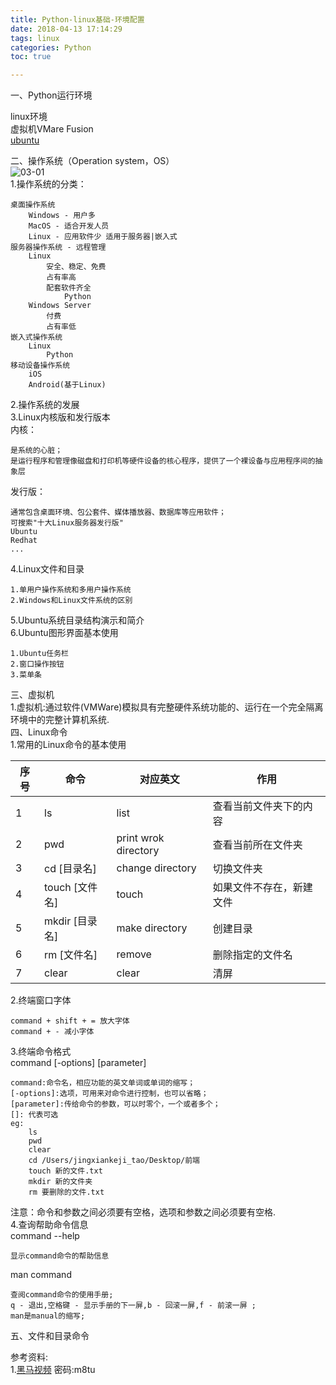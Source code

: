 ```yaml
---
title: Python-linux基础-环境配置
date: 2018-04-13 17:14:29
tags: linux
categories: Python
toc: true

---
```


一、Python运行环境

linux环境		
虚拟机VMare Fusion		
[ubuntu](http://www.ubuntu.org.cn/download/desktop)    


二、操作系统（Operation system，OS）    
![03-01](03-01.png)  
1.操作系统的分类：
	
	桌面操作系统
		Windows - 用户多
		MacOS - 适合开发人员
		Linux - 应用软件少 适用于服务器|嵌入式
	服务器操作系统 - 远程管理
		Linux
			安全、稳定、免费
			占有率高
			配套软件齐全
				Python
		Windows Server
			付费
			占有率低
	嵌入式操作系统 
		Linux
			Python
	移动设备操作系统
		iOS
		Android(基于Linux)
2.操作系统的发展		
3.Linux内核版和发行版本		
内核：
	
	是系统的心脏；
	是运行程序和管理像磁盘和打印机等硬件设备的核心程序，提供了一个裸设备与应用程序间的抽象层
发行版：
	
	通常包含桌面环境、包公套件、媒体播放器、数据库等应用软件；
	可搜索"十大Linux服务器发行版"
	Ubuntu
	Redhat
	...
4.Linux文件和目录			

	1.单用户操作系统和多用户操作系统		
	2.Windows和Linux文件系统的区别		
5.Ubuntu系统目录结构演示和简介			
6.Ubuntu图形界面基本使用		
	
	1.Ubuntu任务栏
	2.窗口操作按钮
	3.菜单条
三、虚拟机		
1.虚拟机:通过软件(VMWare)模拟具有完整硬件系统功能的、运行在一个完全隔离环境中的完整计算机系统.	
四、Linux命令			
1.常用的Linux命令的基本使用		

|序号|命令|对应英文|作用|
|---|---|---|---|
|1|ls|list|查看当前文件夹下的内容|
|2|pwd|print wrok directory|查看当前所在文件夹|
|3|cd [目录名]|change directory|切换文件夹|
|4|touch [文件名]|touch|如果文件不存在，新建文件|
|5|mkdir [目录名]|make directory|创建目录|
|6|rm [文件名]| remove|删除指定的文件名|
|7|clear|clear|清屏|

2.终端窗口字体
	
	command + shift + = 放大字体
	command + - 减小字体
3.终端命令格式			
command [-options] [parameter]		
	
	command:命令名，相应功能的英文单词或单词的缩写；
	[-options]:选项，可用来对命令进行控制，也可以省略；
	[parameter]:传给命令的参数，可以时零个，一个或者多个；
	[]: 代表可选
	eg: 
		ls 
		pwd
		clear 
		cd /Users/jingxiankeji_tao/Desktop/前端
		touch 新的文件.txt
		mkdir 新的文件夹
		rm 要删除的文件.txt
注意：命令和参数之间必须要有空格，选项和参数之间必须要有空格.         
4.查询帮助命令信息		
command --help		
	
	显示command命令的帮助信息
man command

	查阅command命令的使用手册;
	q - 退出,空格键 - 显示手册的下一屏,b - 回滚一屏,f - 前滚一屏 ;
	man是manual的缩写;
五、文件和目录命令 		



参考资料:    
1.[黑马视频](https://pan.baidu.com/s/1o3eZ1nJTKDi4PRZpeUizgw)  密码:m8tu
